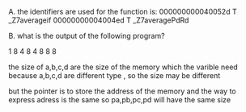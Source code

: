 A.
the identifiers are used for the function is:
000000000040052d T _Z7averageif
00000000004004ed T _Z7averagePdRd


B. what is the output of the following program?

1 8
4 8
4 8
8 8


the size of a,b,c,d are the size of the memory which the varible need
because a,b,c,d are different type , so the size may be different

but the pointer is to store the address of the memory 
and the way to express adress is the same
so pa,pb,pc,pd will have the same size
 

